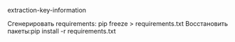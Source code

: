 extraction-key-information

Сгенерировать requirements: pip freeze > requirements.txt
Восстановить пакеты:pip install -r requirements.txt